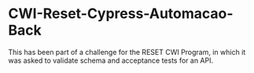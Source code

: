 # CWI-Reset-Cypress-Automacao-Back
This has been part of a challenge for the RESET CWI Program, in which it was asked to validate schema and acceptance tests for an API.
